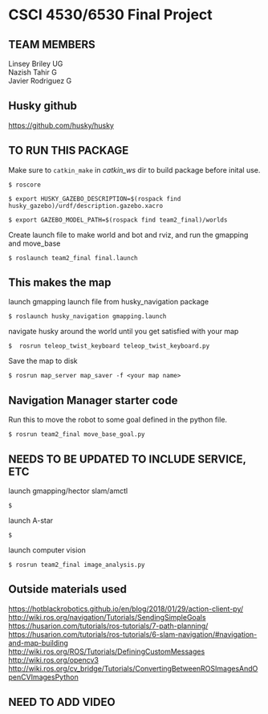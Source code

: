 # CSCI 4530/6530 Final Project



## TEAM MEMBERS
Linsey Briley    UG
<br>
Nazish Tahir     G
<br>
Javier Rodriguez G
<br>

## Husky github
https://github.com/husky/husky

## TO RUN THIS PACKAGE

Make sure to ```catkin_make``` in *catkin_ws* dir to build package before inital use.
```
$ roscore

$ export HUSKY_GAZEBO_DESCRIPTION=$(rospack find husky_gazebo)/urdf/description.gazebo.xacro

$ export GAZEBO_MODEL_PATH=$(rospack find team2_final)/worlds
```

  Create launch file to make world and bot and rviz, and run the gmapping and move_base
<br>
```
$ roslaunch team2_final final.launch
```

## This makes the map
launch gmapping launch file from husky_navigation package 
<br>
```
$ roslaunch husky_navigation gmapping.launch
```
navigate husky around the world until you get satisfied with your map 
<br> 
```
$  rosrun teleop_twist_keyboard teleop_twist_keyboard.py
```
Save the map to disk
<br>
```
$ rosrun map_server map_saver -f <your map name>
```

## Navigation Manager starter code
  Run this to move the robot to some goal defined in the python file.
<br>
```
$ rosrun team2_final move_base_goal.py
```


## NEEDS TO BE UPDATED TO INCLUDE SERVICE, ETC

  launch gmapping/hector slam/amctl
<br>
```
$
```

  launch A-star
<br>
```
$
```
  launch computer vision
<br>
```
$ rosrun team2_final image_analysis.py
```

## Outside materials used
https://hotblackrobotics.github.io/en/blog/2018/01/29/action-client-py/
<br>
http://wiki.ros.org/navigation/Tutorials/SendingSimpleGoals
<br>
https://husarion.com/tutorials/ros-tutorials/7-path-planning/
<br>
https://husarion.com/tutorials/ros-tutorials/6-slam-navigation/#navigation-and-map-building
http://wiki.ros.org/ROS/Tutorials/DefiningCustomMessages
http://wiki.ros.org/opencv3
http://wiki.ros.org/cv_bridge/Tutorials/ConvertingBetweenROSImagesAndOpenCVImagesPython


## NEED TO ADD VIDEO
